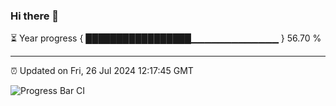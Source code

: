 ### Hi there 👋

⏳ Year progress { █████████████████▁▁▁▁▁▁▁▁▁▁▁▁▁ } 56.70 %

---

⏰ Updated on Fri, 26 Jul 2024 12:17:45 GMT

![Progress Bar CI](https://github.com/code-lakshay/GitHub-Actions-Demo/workflows/Progress%20Bar%20CI/badge.svg)
